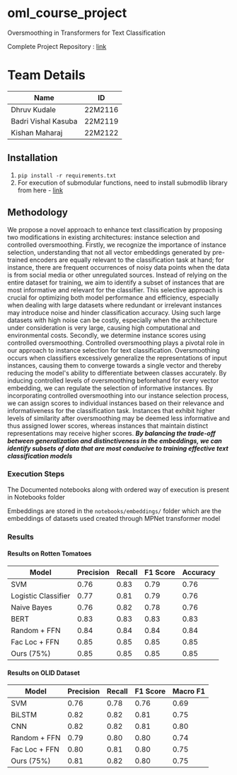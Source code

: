 # oml_course_project
Oversmoothing in Transformers for Text Classification

Complete Project Repository : [link](https://github.com/DhruvKudale/oversmoothing-based-subset-selection)

# Team Details

| Name                  | ID       |
|-----------------------|----------|
| Dhruv Kudale          | 22M2116  |
| Badri Vishal Kasuba   | 22M2119  |
| Kishan Maharaj        | 22M2122  |

## Installation

1. ```pip install -r requirements.txt```
2. For execution of submodular functions, need to install submodlib library from here - [link](https://github.com/decile-team/submodlib)


## Methodology

We propose a novel approach to enhance text classification by proposing two modifications in existing architectures: instance selection and controlled oversmoothing. Firstly, we recognize the importance of instance selection, understanding that not all vector embeddings generated by pre-trained encoders are equally relevant to the classification task at hand; for instance, there are frequent occurrences of noisy data points when the data is from social media or other unregulated sources. Instead of relying on the entire dataset for training, we aim to identify a subset of instances that are most informative and relevant for the classifier. This selective approach is crucial for optimizing both model performance and efficiency, especially when dealing with large datasets where redundant or irrelevant instances may introduce noise and hinder classification accuracy. Using such large datasets with high noise can be costly, especially when the architecture under consideration is very large, causing high computational and environmental costs. Secondly, we determine instance scores using controlled oversmoothing. Controlled oversmoothing plays a pivotal role in our approach to instance selection for text classification. Oversmoothing occurs when classifiers excessively generalize the representations of input instances, causing them to converge towards a single vector and thereby reducing the model's ability to differentiate between classes accurately. By inducing controlled levels of oversmoothing beforehand for every vector embedding, we can regulate the selection of informative instances. By incorporating controlled oversmoothing into our instance selection process, we can assign scores to individual instances based on their relevance and informativeness for the classification task. Instances that exhibit higher levels of similarity after oversmoothing may be deemed less informative and thus assigned lower scores, whereas instances that maintain distinct representations may receive higher scores. ***By balancing the trade-off between generalization and distinctiveness in the embeddings, we can identify subsets of data that are most conducive to training effective text classification models***


### Execution Steps

The Documented notebooks along with ordered way of execution is present in Notebooks folder

Embeddings are stored in the ```notebooks/embeddings/``` folder which are the embeddings of datasets used created through MPNet transformer model


### Results

#### Results on Rotten Tomatoes

| Model               | Precision | Recall | F1 Score | Accuracy |
|---------------------|-----------|--------|----------|----------|
| SVM                 | 0.76      | 0.83   | 0.79     | 0.76     |
| Logistic Classifier | 0.77      | 0.81   | 0.79     | 0.76     |
| Naive Bayes         | 0.76      | 0.82   | 0.78     | 0.76     |
| BERT                | 0.83      | 0.83   | 0.83     | 0.83     |
| Random + FFN        | 0.84      | 0.84   | 0.84     | 0.84     |
| Fac Loc + FFN       | 0.85      | 0.85   | 0.85     | 0.85     |
| Ours (75%)          | 0.85      | 0.85   | 0.85     | 0.85     |

#### Results on OLID Dataset

| Model               | Precision | Recall | F1 Score | Macro F1 |
|---------------------|-----------|--------|----------|----------|
| SVM                 | 0.76      | 0.78   | 0.76     | 0.69     |
| BiLSTM              | 0.82      | 0.82   | 0.81     | 0.75     |
| CNN                 | 0.82      | 0.82   | 0.81     | 0.80     |
| Random + FFN        | 0.79      | 0.80   | 0.80     | 0.74     |
| Fac Loc + FFN       | 0.80      | 0.81   | 0.80     | 0.75     |
| Ours (75%)          | 0.81      | 0.82   | 0.80     | 0.75     |



